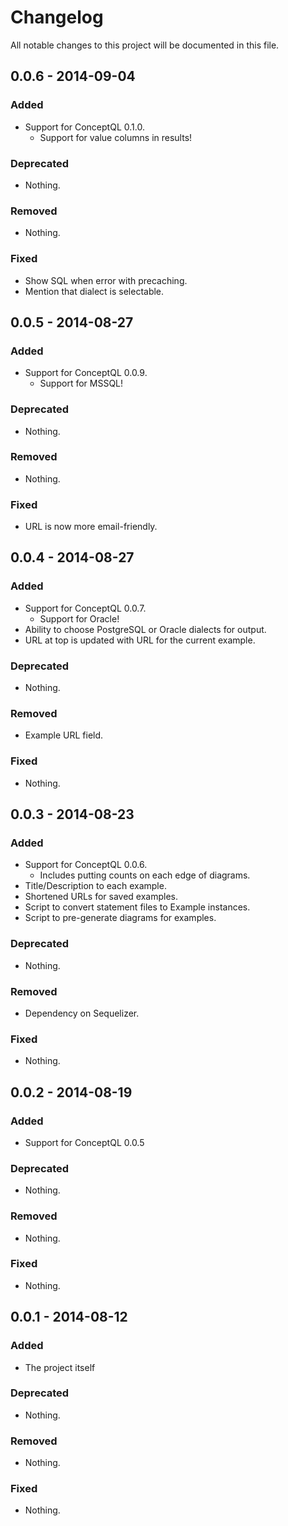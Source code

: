 # Changelog
All notable changes to this project will be documented in this file.

## 0.0.6 - 2014-09-04

### Added
- Support for ConceptQL 0.1.0.
    - Support for value columns in results!

### Deprecated
- Nothing.

### Removed
- Nothing.

### Fixed
- Show SQL when error with precaching.
- Mention that dialect is selectable.


## 0.0.5 - 2014-08-27

### Added
- Support for ConceptQL 0.0.9.
    - Support for MSSQL!

### Deprecated
- Nothing.

### Removed
- Nothing.

### Fixed
- URL is now more email-friendly.


## 0.0.4 - 2014-08-27

### Added
- Support for ConceptQL 0.0.7.
    - Support for Oracle!
- Ability to choose PostgreSQL or Oracle dialects for output.
- URL at top is updated with URL for the current example.

### Deprecated
- Nothing.

### Removed
- Example URL field.

### Fixed
- Nothing.


## 0.0.3 - 2014-08-23

### Added
- Support for ConceptQL 0.0.6.
    - Includes putting counts on each edge of diagrams.
- Title/Description to each example.
- Shortened URLs for saved examples.
- Script to convert statement files to Example instances.
- Script to pre-generate diagrams for examples.

### Deprecated
- Nothing.

### Removed
- Dependency on Sequelizer.

### Fixed
- Nothing.


## 0.0.2 - 2014-08-19

### Added
- Support for ConceptQL 0.0.5

### Deprecated
- Nothing.

### Removed
- Nothing.

### Fixed
- Nothing.


## 0.0.1 - 2014-08-12

### Added
- The project itself

### Deprecated
- Nothing.

### Removed
- Nothing.

### Fixed
- Nothing.
